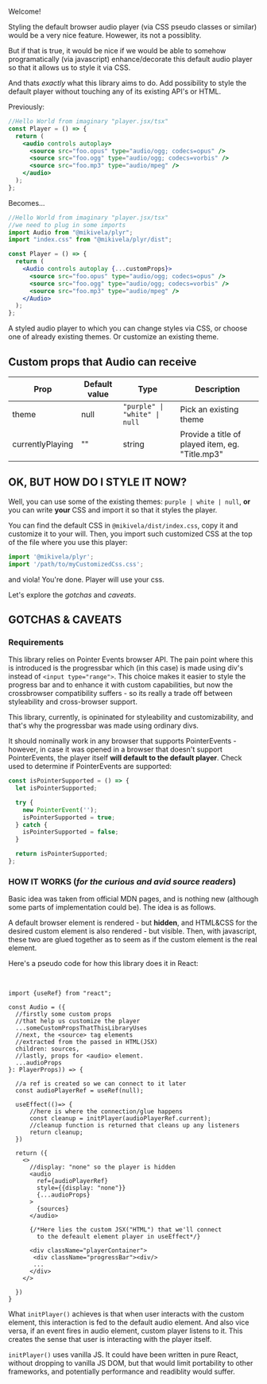 Welcome!

Styling the default browser audio player (via CSS pseudo classes or similar) would be a very
nice feature. Howewer, its not a possiblity.

But if that is true, it would be nice if we would be able to somehow programatically (via javascript) enhance/decorate this default audio player so that it allows us to style it via CSS.

And thats _exactly_ what this library aims to do. Add possibility to style the default player without touching any of its existing API's or HTML.

Previously:

```jsx
//Hello World from imaginary "player.jsx/tsx"
const Player = () => {
  return (
    <audio controls autoplay>
      <source src="foo.opus" type="audio/ogg; codecs=opus" />
      <source src="foo.ogg" type="audio/ogg; codecs=vorbis" />
      <source src="foo.mp3" type="audio/mpeg" />
    </audio>
  );
};
```

Becomes...<br>

```jsx
//Hello World from imaginary "player.jsx/tsx"
//we need to plug in some imports
import Audio from "@mikivela/plyr";
import "index.css" from "@mikivela/plyr/dist";

const Player = () => {
  return (
    <Audio controls autoplay {...customProps}>
      <source src="foo.opus" type="audio/ogg; codecs=opus" />
      <source src="foo.ogg" type="audio/ogg; codecs=vorbis" />
      <source src="foo.mp3" type="audio/mpeg" />
    </Audio>
  );
};
```

A styled audio player to which you can change styles via CSS, or choose one of already existing themes. Or customize an existing theme.

## Custom props that Audio can receive

| Prop             | Default value | Type                          | Description                                     |
| ---------------- | ------------- | ----------------------------- | ----------------------------------------------- |
| theme            | null          | `"purple" \| "white" \| null` | Pick an existing theme                          |
| currentlyPlaying | ""            | string                        | Provide a title of played item, eg. "Title.mp3" |

## OK, BUT HOW DO I STYLE IT NOW?

Well, you can use some of the existing themes: `purple | white | null`,
**or** you can write **your** CSS and import it so that it styles the player.

You can find the default CSS in `@mikivela/dist/index.css`, copy it and customize it to your will. Then, you import such customized CSS at the top of the file where you use this player:

```jsx
import '@mikivela/plyr';
import '/path/to/myCustomizedCss.css';
```

and viola! You're done. Player will use your css.

Let's explore the _gotchas_ and _caveats_.

## GOTCHAS & CAVEATS

### Requirements

This library relies on Pointer Events browser API. The pain point where this is introduced is the progressbar which (in this case) is made using div's instead of `<input type="range">`. This choice makes it easier to style the progress bar and to enhance it with custom capabilities, but now the crossbrowser compatibility suffers - so its really a trade off between styleability and cross-browser support.

This library, currently, is opininated for styleability and customizability, and that's why the progressbar was made using ordinary divs.

It should nominally work in any browser that supports PointerEvents - however, in case it was opened in a browser that doesn't support PointerEvents, the player itself **will default to the default player**. Check used to determine if PointerEvents are supported:

```ts
const isPointerSupported = () => {
  let isPointerSupported;

  try {
    new PointerEvent('');
    isPointerSupported = true;
  } catch {
    isPointerSupported = false;
  }

  return isPointerSupported;
};
```

### HOW IT WORKS (_for the curious and avid source readers_)

Basic idea was taken from official MDN pages, and is nothing new (although some parts of implementation could be). The idea is as follows. <br/>

A default browser element is rendered - but **hidden**, and HTML&CSS for the desired custom element is also rendered - but visible. Then, with javascript, these two are glued together as to seem as if the custom element is the real element.

Here's a pseudo code for how this library does it in React:

<br/>

```tsx
import {useRef} from "react";

const Audio = ({
  //firstly some custom props
  //that help us customize the player
  ...someCustomPropsThatThisLibraryUses
  //next, the <source> tag elements
  //extracted from the passed in HTML(JSX)
  children: sources,
  //lastly, props for <audio> element.
  ...audioProps
}: PlayerProps)) => {

  //a ref is created so we can connect to it later
  const audioPlayerRef = useRef(null);

  useEffect(()=> {
      //here is where the connection/glue happens
      const cleanup = initPlayer(audioPlayerRef.current);
      //cleanup function is returned that cleans up any listeners
      return cleanup;
  })

  return ({
    <>
      //display: "none" so the player is hidden
      <audio
        ref={audioPlayerRef}
        style={{display: "none"}}
        {...audioProps}
      >
        {sources}
      </audio>

      {/*Here lies the custom JSX("HTML") that we'll connect
        to the defeault element player in useEffect*/}

      <div className="playerContainer">
       <div className="progressBar"><div/>
       ...
      </div>
    </>

  })
}

```

What `initPlayer()` achieves is that when user interacts with the custom element, this interaction is fed to the default audio element. And also vice versa, if an event fires in audio element, custom player listens to it. This creates the sense that user is interacting with the player itself.

`initPlayer()` uses vanilla JS. It could have been written in pure React, without dropping to vanilla JS DOM, but that would limit portability to other frameworks, and potentially performance and readiblity would suffer.
